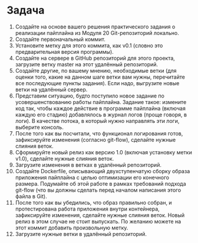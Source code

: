 # Задача  
1. Создайте на основе вашего решения практического задания о реализации пайплайна из Модуля 20 Git-репозиторий локально.
2. Создайте первоначальный коммит.
3. Установите метку для этого коммита, как v0.1 (словно это предварительная версия программы).
4. Создайте на сервере в GitHub репозиторий для этого проекта, загрузите ветку master на этот удалённый репозиторий.
5. Создайте другие, по вашему мнению, необходимые ветки (для оценки того, какие на данном шаге ветки вам нужны, перечитайте все последующие пункты задания). Если надо, выгрузите новые ветки на удалённый сервер.
6. Представим ситуацию, будто поступило новое задание по усовершенствованию работы пайплайна. Задание такое: измените код так, чтобы каждое действие в программе пайплайна (включая каждую его стадию) добавлялось в журнал логов (проще говоря, в логи). В качестве потока, в который нужно направлять эти логи, выберите консоль.
7. После того как вы посчитали, что функционал логирования готов, зафиксируйте изменения (согласно git-flow), сделайте нужные слияния веток.
8. Сформируйте новый релиз как версию 1.0 (включая установку метки v1.0), сделайте нужные слияния веток.
9. Загрузите изменения в ветках в удалённый репозиторий.
10. Создайте Dockerfile, описывающий двухступенчатую сборку образа приложения пайплайна с целью оптимизации его конечного размера. Подумайте об этой работе в рамках требований подхода git-flow (что вы должны сделать перед началом написания этого файла в Git).
11. После того как вы убедились, что образ правильно собран, и протестирована работа приложения внутри контейнера, зафиксируйте изменения, сделайте нужные слияния веток. Новый релиз в этом случае не стоит выпускать. По желанию можете на этот коммит добавить произвольную метку.
12. Загрузите нужные ветки в удалённый репозиторий.